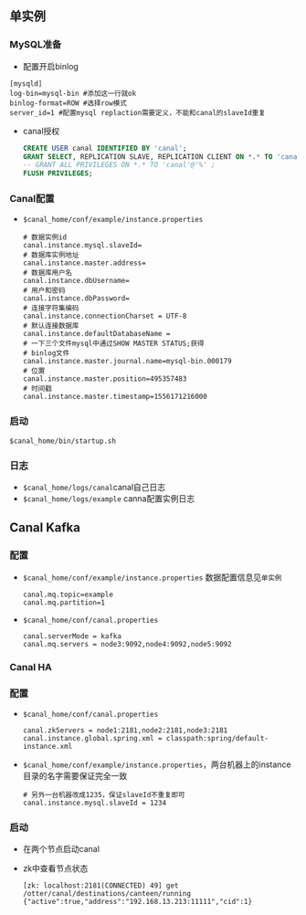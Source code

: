 ## 单实例

### MySQL准备

* 配置开启binlog

```shell
[mysqld]
log-bin=mysql-bin #添加这一行就ok
binlog-format=ROW #选择row模式
server_id=1 #配置mysql replaction需要定义，不能和canal的slaveId重复
```

* canal授权

  ```sql
  CREATE USER canal IDENTIFIED BY 'canal';  
  GRANT SELECT, REPLICATION SLAVE, REPLICATION CLIENT ON *.* TO 'canal'@'%';
  -- GRANT ALL PRIVILEGES ON *.* TO 'canal'@'%' ;
  FLUSH PRIVILEGES;
  ```

### Canal配置

* `$canal_home/conf/example/instance.properties`

  ```properties
  # 数据实例id
  canal.instance.mysql.slaveId=
  # 数据库实例地址
  canal.instance.master.address=
  # 数据库用户名
  canal.instance.dbUsername=
  # 用户和密码
  canal.instance.dbPassword=
  # 连接字符集编码
  canal.instance.connectionCharset = UTF-8
  # 默认连接数据库
  canal.instance.defaultDatabaseName = 
  # 一下三个文件mysql中通过SHOW MASTER STATUS;获得
  # binlog文件
  canal.instance.master.journal.name=mysql-bin.000179
  # 位置
  canal.instance.master.position=495357483
  # 时间戳
  canal.instance.master.timestamp=1556171216000
  ```

### 启动

```shell
$canal_home/bin/startup.sh
```

### 日志

* `$canal_home/logs/canal`canal自己日志
* `$canal_home/logs/example` canna配置实例日志

## Canal Kafka

### 配置

* `$canal_home/conf/example/instance.properties` 数据配置信息见`单实例`

  ```properties
  canal.mq.topic=example
  canal.mq.partition=1
  ```

* `$canal_home/conf/canal.properties`

  ```properties
  canal.serverMode = kafka
  canal.mq.servers = node3:9092,node4:9092,node5:9092
  ```

###  Canal HA

### 配置

* `$canal_home/conf/canal.properties`

  ```properties
  canal.zkServers = node1:2181,node2:2181,node3:2181
  canal.instance.global.spring.xml = classpath:spring/default-instance.xml
  ```

* `$canal_home/conf/example/instance.properties`，两台机器上的instance目录的名字需要保证完全一致

  ```properties
  # 另外一台机器改成1235，保证slaveId不重复即可
  canal.instance.mysql.slaveId = 1234 
  ```

### 启动

* 在两个节点启动canal

* zk中查看节点状态

  ```shell
  [zk: localhost:2181(CONNECTED) 49] get /otter/canal/destinations/canteen/running
  {"active":true,"address":"192.168.13.213:11111","cid":1}
  ```

  